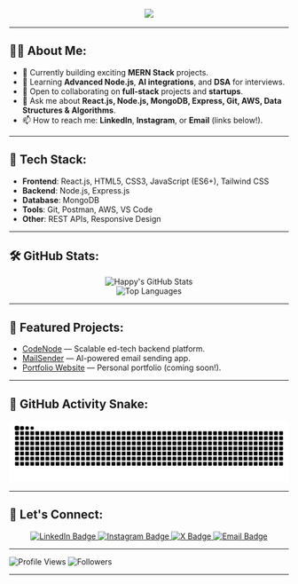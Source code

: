 <p align="center">
  <a href="https://github.com/Happyyadav007">
    <img src="https://readme-typing-svg.herokuapp.com/?lines=Hi%20I'm%20Happy%20Yadav;MERN%20Stack%20Developer;AI%20Enthusiast%20%26%20Open%20Source%20Lover;Building%20Full-Stack%20Apps;Let’s%20Innovate%20Together!&center=true&width=500&height=45">
  </a>
</p>

---

## 🧑‍💻 About Me:

- 🔭 Currently building exciting **MERN Stack** projects.
- 🌱 Learning **Advanced Node.js**, **AI integrations**, and **DSA** for interviews.
- 👯 Open to collaborating on **full-stack** projects and **startups**.
- 💬 Ask me about **React.js, Node.js, MongoDB, Express, Git, AWS, Data Structures & Algorithms**.
- 📫 How to reach me: **LinkedIn**, **Instagram**, or **Email** (links below!).

---

## 🌟 Tech Stack:

- **Frontend**: React.js, HTML5, CSS3, JavaScript (ES6+), Tailwind CSS
- **Backend**: Node.js, Express.js
- **Database**: MongoDB
- **Tools**: Git, Postman, AWS, VS Code
- **Other**: REST APIs, Responsive Design

---

## 🛠️ GitHub Stats:

<p align="center">
  <img src="https://github-readme-stats.vercel.app/api?username=Happyyadav007&show_icons=true&theme=radical" alt="Happy's GitHub Stats" />
  <br/>
  <img src="https://github-readme-stats.vercel.app/api/top-langs/?username=Happyyadav007&layout=compact&theme=radical" alt="Top Languages" />
</p>

---

## 📂 Featured Projects:

- [CodeNode](https://github.com/Happyyadav007/CodeNode) — Scalable ed-tech backend platform.
- [MailSender](https://github.com/Happyyadav007/Ai_powered_email_generator_app) — AI-powered email sending app.
- [Portfolio Website](https://github.com/Happyyadav007/PortfolioWebsite) — Personal portfolio (coming soon!).

---

## 🐍 GitHub Activity Snake:

<p align="center">
  <img src="https://github.com/Happyyadav007/Happyyadav007/blob/output/github-contribution-grid-snake.svg" alt="Snake Animation" />
</p>

---

## 🔗 Let's Connect:

<p align="center">
  <a href="https://linkedin.com/in/happyyadav" target="_blank">
    <img src="https://img.shields.io/badge/LinkedIn-0A66C2?style=for-the-badge&logo=linkedin&logoColor=white" alt="LinkedIn Badge"/>
  </a>
  <a href="https://instagram.com/yadav_happy077" target="_blank">
    <img src="https://img.shields.io/badge/Instagram-E4405F?style=for-the-badge&logo=instagram&logoColor=white" alt="Instagram Badge"/>
  </a>
  <a href="https://x.com/HappyYa59012634" target="_blank">
    <img src="https://img.shields.io/badge/X-000000?style=for-the-badge&logo=x&logoColor=white" alt="X Badge"/>
  </a>
  <a href="mailto:happy.yadav.contact@gmail.com" target="_blank">
    <img src="https://img.shields.io/badge/Gmail-D14836?style=for-the-badge&logo=gmail&logoColor=white" alt="Email Badge"/>
  </a>
</p>

---

![Profile Views](https://komarev.com/ghpvc/?username=Happyyadav007&label=Profile%20views&color=0e75b6&style=flat)
![Followers](https://img.shields.io/github/followers/Happyyadav007?label=Followers&style=social)

---
